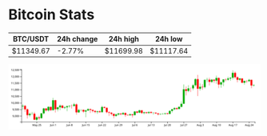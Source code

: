 # Bitcoin Stats

BTC/USDT|24h change|24h high|24h low|
|---|---|---|---|
|$11349.67|-2.77%|$11699.98|$11117.64|

<img src="./chart.svg">
